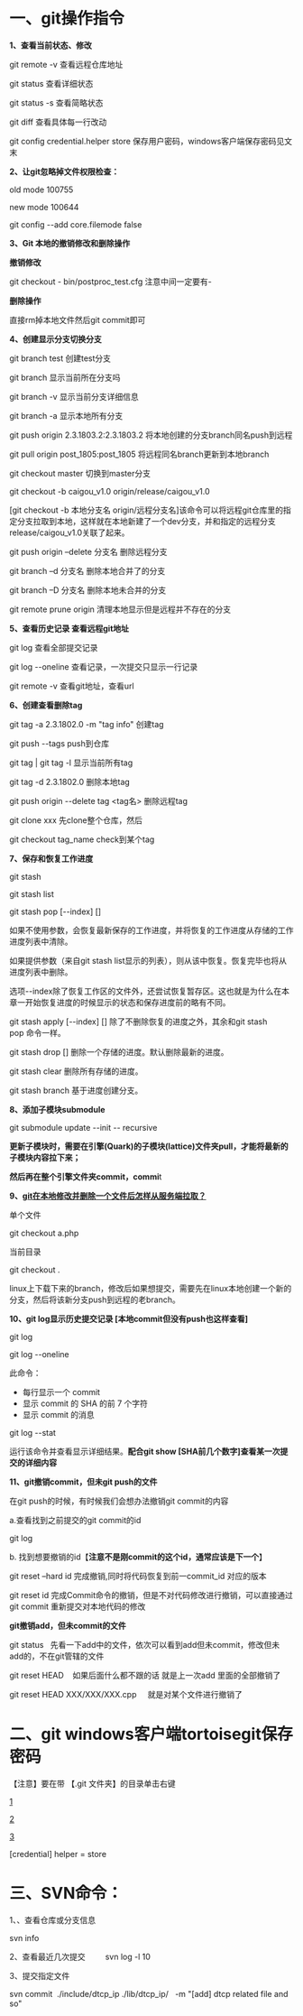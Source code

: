 # 一、git操作指令

**1、查看当前状态、修改**

git remote -v 查看远程仓库地址

git status 查看详细状态

git status -s 查看简略状态

git diff 查看具体每一行改动

git config credential.helper store 保存用户密码，windows客户端保存密码见文末

**2、让git忽略掉文件权限检查：**

old mode 100755

new mode 100644

git config --add core.filemode false

**3、Git 本地的撤销修改和删除操作**

**撤销修改**

git checkout - bin/postproc_test.cfg 注意中间一定要有-

**删除操作**

直接rm掉本地文件然后git commit即可

**4、创建显示分支切换分支**

git branch test 创建test分支

git branch 显示当前所在分支吗

git branch -v 显示当前分支详细信息

git branch -a 显示本地所有分支

git push origin 2.3.1803.2:2.3.1803.2 将本地创建的分支branch同名push到远程

git pull origin post_1805:post_1805 将远程同名branch更新到本地branch

git checkout master 切换到master分支

git checkout -b caigou_v1.0 origin/release/caigou_v1.0

[git checkout -b 本地分支名 origin/远程分支名]该命令可以将远程git仓库里的指定分支拉取到本地，这样就在本地新建了一个dev分支，并和指定的远程分支release/caigou_v1.0关联了起来。

git push origin –delete 分支名 删除远程分支

git branch –d 分支名 删除本地合并了的分支

git branch –D 分支名 删除本地未合并的分支

git remote prune origin 清理本地显示但是远程并不存在的分支

**5、查看历史记录 查看远程git地址**

git log 查看全部提交记录

git log --oneline 查看记录，一次提交只显示一行记录

git remote -v 查看git地址，查看url

**6、创建查看删除tag**

git tag -a 2.3.1802.0 -m "tag info" 创建tag

git push --tags push到仓库

git tag | git tag -l 显示当前所有tag

git tag -d 2.3.1802.0 删除本地tag

git push origin --delete tag <tag名> 删除远程tag

git clone xxx 先clone整个仓库，然后

git checkout tag_name check到某个tag

**7、保存和恢复工作进度**

git stash

git stash list

git stash pop [--index] [<stash>]

如果不使用参数，会恢复最新保存的工作进度，并将恢复的工作进度从存储的工作进度列表中清除。

如果提供<stash>参数（来自git stash list显示的列表），则从该<stash>中恢复。恢复完毕也将从进度列表中删除<stash>。

选项--index除了恢复工作区的文件外，还尝试恢复暂存区。这也就是为什么在本章一开始恢复进度的时候显示的状态和保存进度前的略有不同。

git stash apply [--index] [<stash>] 除了不删除恢复的进度之外，其余和git stash pop 命令一样。

git stash drop [<stash>] 删除一个存储的进度。默认删除最新的进度。

git stash clear 删除所有存储的进度。

git stash branch <branchname> <stash> 基于进度创建分支。

**8、添加子模块submodule**

git submodule update --init -- recursive

**更新子模块时，需要在引擎(Quark)的子模块(lattice)文件夹pull，才能将最新的子模块内容拉下来；**

**然后再在整个引擎文件夹commit，commi**t

**9、[git在本地修改并删除一个文件后怎样从服务端拉取？](https://segmentfault.com/q/1010000004227370)**

单个文件

git checkout a.php

当前目录

git checkout .

linux上下载下来的branch，修改后如果想提交，需要先在linux本地创建一个新的分支，然后将该新分支push到远程的老branch。

**10、git log显示历史提交记录 [本地commit但没有push也这样查看]**

git log

git log --oneline

此命令：

- 每行显示一个 commit
- 显示 commit 的 SHA 的前 7 个字符
- 显示 commit 的消息

git log --stat

运行该命令并查看显示详细结果。**配合git show [SHA前几个数字]查看某一次提交的详细内容**

**11、git撤销commit，但未git push的文件**

在git push的时候，有时候我们会想办法撤销git commit的内容

a.查看找到之前提交的git commit的id

git log

b. 找到想要撤销的id【**注意不是刚commit的这个id，通常应该是下一个**】

git reset –hard id 完成撤销,同时将代码恢复到前一commit_id 对应的版本

git reset id 完成Commit命令的撤销，但是不对代码修改进行撤销，可以直接通过git commit 重新提交对本地代码的修改

**git撤销add，但未commit的文件**

git status   先看一下add中的文件，依次可以看到add但未commit，修改但未add的，不在git管辖的文件

git reset HEAD    如果后面什么都不跟的话 就是上一次add 里面的全部撤销了

git reset HEAD XXX/XXX/XXX.cpp     就是对某个文件进行撤销了


# 二、git windows客户端tortoisegit保存密码

【注意】要在带 【.git 文件夹】的目录单击右键

[1](pic/1.png)

[2](pic/2.png)

[3](pic/3.png)

[credential] helper = store


# 三、SVN命令：

1、、查看仓库或分支信息

svn info

2、查看最近几次提交         svn log -l 10

3、提交指定文件

svn commit  ./include/dtcp_ip ./lib/dtcp_ip/   -m "[add] dtcp related file and so"